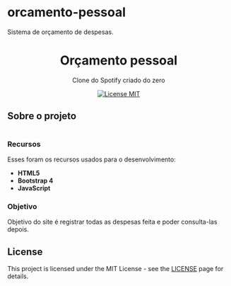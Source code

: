 # orcamento-pessoal
 Sistema de orçamento de despesas.
<h1 align="center">
Orçamento pessoal
</h1>

<p align="center">Clone do Spotify criado do zero</p>

<p align="center">
  <a href="https://opensource.org/licenses/MIT">
    <img src="https://img.shields.io/badge/License-MIT-blue.svg" alt="License MIT">
  </a>
</p>

## Sobre o projeto
<img src="" ></img>
### Recursos
Esses foram os recursos usados para o desenvolvimento:

- **HTML5** 
- **Bootstrap 4**
- **JavaScript**

### Objetivo
Objetivo do site é registrar todas as despesas feita e poder consulta-las depois.

## License

This project is licensed under the MIT License - see the [LICENSE](https://opensource.org/licenses/MIT) page for details.
